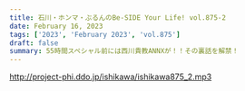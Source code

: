 ```yaml
---
title: 石川・ホンマ・ぶるんのBe-SIDE Your Life! vol.875-2
date: February 16, 2023
tags: ['2023', 'February 2023', 'vol.875']
draft: false
summary: 55時間スペシャル前には西川貴教ANNXが！！その裏話を解禁！
---
```


http://project-phi.ddo.jp/ishikawa/ishikawa875_2.mp3